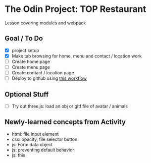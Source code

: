 # The Odin Project: TOP Restaurant
Lesson covering modules and webpack

## Goal / To Do
- [x] project setup
- [x] Make tab browsing for home, menu and contact / location work
- [ ] Create home page
- [ ] Create menu page
- [ ] Create contact / location page
- [ ] Deploy to github using [this workflow](https://gist.github.com/cobyism/4730490)

## Optional Stuff
- [ ] Try out three.js: load an obj or gltf file of avatar / animals

## Newly-learned concepts from Activity
- html: file input element
- css: opacity, file selector button 
- js: Form data object
- js: preventing default behavior
- js: this